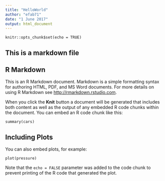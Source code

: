 ```yaml
---
title: "HelloWorld"
author: "efab71"
date: "1 June 2017"
output: html_document
---
```


```{r setup, include=FALSE}
knitr::opts_chunk$set(echo = TRUE)
```

## This is a markdown file

## R Markdown



This is an R Markdown document. Markdown is a simple formatting syntax for authoring HTML, PDF, and MS Word documents. For more details on using R Markdown see <http://rmarkdown.rstudio.com>.

When you click the **Knit** button a document will be generated that includes both content as well as the output of any embedded R code chunks within the document. You can embed an R code chunk like this:

```{r cars}
summary(cars)
```

## Including Plots

You can also embed plots, for example:

```{r pressure, echo=FALSE}
plot(pressure)
```

Note that the `echo = FALSE` parameter was added to the code chunk to prevent printing of the R code that generated the plot.
